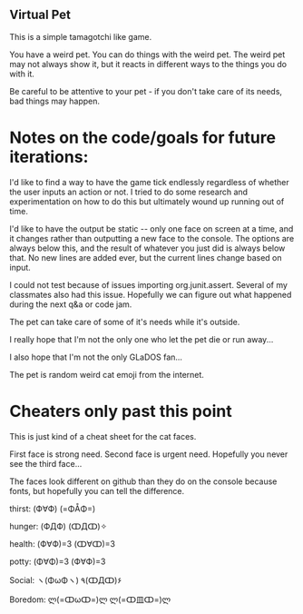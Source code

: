 ## Virtual Pet

This is a simple tamagotchi like game.  

You have a weird pet.  You can do things with the weird pet. The weird pet may not always show it, but it reacts in different ways to the things you do with it.  

Be careful to be attentive to your pet - if you don't take care of its needs, bad things may happen.




# Notes on the code/goals for future iterations:

I'd like to find a way to have the game tick endlessly regardless of whether the user inputs an action or not.  I tried to do some research and experimentation on how to do this but ultimately wound up running out of time.  

I'd like to have the output be static -- only one face on screen at a time, and it changes rather than outputting a new face to the console.  The options are always below this, and the result of whatever you just did is always below that.  No new lines are added ever, but the current lines change based on input.  

I could not test because of issues importing org.junit.assert.  Several of my classmates also had this issue.  Hopefully we can figure out what happened during the next q&a or code jam.

The pet can take care of some of it's needs while it's outside.  

I really hope that I'm not the only one who let the pet die or run away...

I also hope that I'm not the only GLaDOS fan...

The pet is random weird cat emoji from the internet. 


# Cheaters only past this point

This is just kind of a cheat sheet for the cat faces.  

First face is strong need.  Second face is urgent need.  Hopefully you never see the third face... 

The faces look different on github than they do on the console because fonts, but hopefully you can tell the difference.

thirst: (Ф∀Ф)  (=ΦÅΦ=)

hunger: (ФДФ)  (ↀДↀ)✧

health: (Ф∀Ф)=3  (ↀ∀ↀ)=3

potty: (Φ∀Φ)=3   (Ф∀Ф)=3

Social: ヽ(ΦωΦヽ)    ٩(ↀДↀ)۶

Boredom: ლ(=ↀωↀ=)ლ     ლ(=ↀ皿ↀ=)ლ


